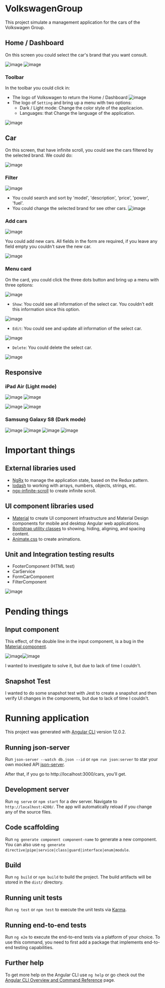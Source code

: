 # VolkswagenGroup
This project simulate a management application for the cars of the Volkswagen Group.

## Home / Dashboard
On this screen you could select the car's brand that you want consult.

![image](https://user-images.githubusercontent.com/6065194/158072140-d1b4b2e0-dd87-4b0e-a2e6-19a8c1077941.png) ![image](https://user-images.githubusercontent.com/6065194/158072412-b2bd7f96-50cf-43f3-9746-ed879fa6322a.png)

### Toolbar

In the toolbar you could click in:
* The logo of Volkswagen to return the Home / Dashboard ![image](https://user-images.githubusercontent.com/6065194/158072240-b7c34086-8c25-41c6-8637-9e3629802129.png)
* The logo of `Setting` and bring up a menu with two options: 
  * Dark / Light mode: Change the color style of the applicacion.
  * Languages: that Change the language of the application.
 
![image](https://user-images.githubusercontent.com/6065194/158072349-61e44313-0a76-455c-9e8e-4796d976ab43.png)

## Car
On this screen, that have infinite scroll, you could see the cars filtered by the selected brand. We could do:

![image](https://user-images.githubusercontent.com/6065194/158072554-b323fae8-2808-4f13-9e47-474c1b0bf6af.png)

### Filter
![image](https://user-images.githubusercontent.com/6065194/158072896-8a37eaef-fd27-4457-a968-d2643b32f7f8.png)

* You could search and sort by 'model', 'description', 'price', 'power', 'fuel'.
* You could change the selected brand for see other cars. ![image](https://user-images.githubusercontent.com/6065194/158072829-b936ebf5-078b-411c-b59f-a81e7d200e7d.png)

### Add cars
![image](https://user-images.githubusercontent.com/6065194/158072910-2a7f9f12-6b28-493b-897f-7c102179d3c6.png)

You could add new cars. All fields in the form are required, if you leave any field empty you couldn't save the new car.

![image](https://user-images.githubusercontent.com/6065194/158073389-68e1150b-5176-4c3c-95ff-e016c4402676.png)

### Menu card
On the card, you could click the three dots button and bring up a menu with three options:

![image](https://user-images.githubusercontent.com/6065194/158073351-bb5e82ff-9a2c-4555-b257-d920051426b9.png)

* `Show`: You could see all information of the select car. You couldn't edit this information since this option.

![image](https://user-images.githubusercontent.com/6065194/158073437-4102ed58-4173-4f40-bf01-c12119a69236.png)

* `Edit`: You could see and update all information of the select car.

![image](https://user-images.githubusercontent.com/6065194/158073481-631b7ba0-72e6-468e-829c-173594b29419.png)


* `Delete`: You could delete the select car.

![image](https://user-images.githubusercontent.com/6065194/158073511-5908233b-de93-4928-b72a-a34861a00392.png)

## Responsive
### iPad Air (Light mode)
![image](https://user-images.githubusercontent.com/6065194/158078479-15d5783f-2643-45ce-84f4-bcadcbd1a83e.png)
![image](https://user-images.githubusercontent.com/6065194/158078498-e1cc8d77-c001-4eaa-ad7d-43320c4aa03a.png)

![image](https://user-images.githubusercontent.com/6065194/158078512-b01f9a1b-2d9b-464a-9448-c9c2446d1819.png) 
![image](https://user-images.githubusercontent.com/6065194/158078529-8adcc565-0b75-4878-bead-ff62de414151.png)
### Samsung Galaxy S8 (Dark mode)
![image](https://user-images.githubusercontent.com/6065194/158078578-9ae953d4-1420-47c0-b971-fd1d14f505f5.png) ![image](https://user-images.githubusercontent.com/6065194/158078600-d3b51196-ef9e-4258-93e2-c47af688a243.png)
![image](https://user-images.githubusercontent.com/6065194/158078625-9bbe333f-d892-41fb-9203-e3f8ca43a794.png) ![image](https://user-images.githubusercontent.com/6065194/158078656-87370621-f6c0-4bda-a799-deffe7c6049f.png)

# Important things

## External libraries used

* [NgRx](https://ngrx.io) to manage the application state, based on the Redux pattern.
* [lodash](https://lodash.com) to working with arrays, numbers, objects, strings, etc.
* [ngx-infinite-scroll](https://github.com/orizens/ngx-infinite-scroll) to create infinite scroll.

## UI component libraries used
* [Material](https://material.angular.io) to create UI component infrastructure and Material Design components for mobile and desktop Angular web applications.
* [Bootstrap utility classes](https://getbootstrap.com/docs/5.1/utilities) to showing, hiding, aligning, and spacing content.
* [Animate.css](https://animate.style) to create animations.

## Unit and Integration testing results

* FooterComponent (HTML test)
* CarService
* FormCarComponent
* FilterComponent

![image](https://user-images.githubusercontent.com/6065194/158077399-b3cd0ed1-1eaf-446f-9fe0-c92b7d385eff.png)

# Pending things
## Input component
This effect, of the double line in the input component, is a bug in the [Material component](https://material.angular.io/components/form-field/examples).

![image](https://user-images.githubusercontent.com/6065194/158320557-af8b8f47-f21d-46f9-b19d-7e406f3a6246.png)![image](https://user-images.githubusercontent.com/6065194/158320197-ddd8aa8e-f015-462b-9e4e-45154bf85dab.png)

I wanted to investigate to solve it, but due to lack of time I couldn't.
## Snapshot Test 
I wanted to do some snapshot test with Jest to create a snapshot and then verify UI changes in the components, but due to lack of time I couldn't.

# Running application

This project was generated with [Angular CLI](https://github.com/angular/angular-cli) version 12.0.2.

## Running json-server

Run `json-server --watch db.json --id` or `npm run json:server` to star your own mocked API [json-server](https://github.com/typicode/json-server).

After that, if you go to http://localhost:3000/cars, you'll get.

## Development server

Run `ng serve` or `npm start` for a dev server. Navigate to `http://localhost:4200/`. The app will automatically reload if you change any of the source files.

## Code scaffolding

Run `ng generate component component-name` to generate a new component. You can also use `ng generate directive|pipe|service|class|guard|interface|enum|module`.

## Build

Run `ng build` or `npm build` to build the project. The build artifacts will be stored in the `dist/` directory.

## Running unit tests

Run `ng test` or `npm test` to execute the unit tests via [Karma](https://karma-runner.github.io).

## Running end-to-end tests

Run `ng e2e` to execute the end-to-end tests via a platform of your choice. To use this command, you need to first add a package that implements end-to-end testing capabilities.

## Further help

To get more help on the Angular CLI use `ng help` or go check out the [Angular CLI Overview and Command Reference](https://angular.io/cli) page.
